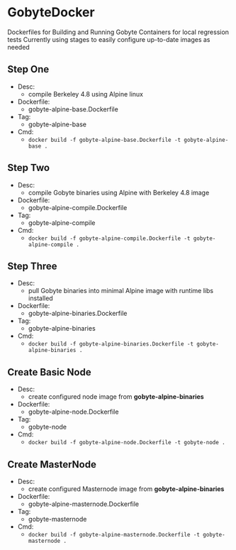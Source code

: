 # GobyteDocker
Dockerfiles for Building and Running Gobyte Containers for local regression tests
Currently using stages to easily configure up-to-date images as needed


## Step One

* Desc:
  * compile Berkeley 4.8 using Alpine linux
* Dockerfile:
  * gobyte-alpine-base.Dockerfile  
* Tag:
  * gobyte-alpine-base
* Cmd:
  * `docker build -f gobyte-alpine-base.Dockerfile -t gobyte-alpine-base .`

## Step Two

* Desc:
  * compile Gobyte binaries using Alpine with Berkeley 4.8 image
* Dockerfile:
  * gobyte-alpine-compile.Dockerfile  
* Tag:
  * gobyte-alpine-compile
* Cmd:
  * `docker build -f gobyte-alpine-compile.Dockerfile -t gobyte-alpine-compile .`


## Step Three

* Desc:
  * pull Gobyte binaries into minimal Alpine image with runtime libs installed
* Dockerfile:
  * gobyte-alpine-binaries.Dockerfile  
* Tag:
  * gobyte-alpine-binaries
* Cmd:
  * `docker build -f gobyte-alpine-binaries.Dockerfile -t gobyte-alpine-binaries .`

## Create Basic Node
* Desc:
  * create configured node image from **gobyte-alpine-binaries**
* Dockerfile:
  * gobyte-alpine-node.Dockerfile  
* Tag:
  * gobyte-node
* Cmd:
  * `docker build -f gobyte-alpine-node.Dockerfile -t gobyte-node .`

## Create MasterNode
* Desc:
  * create configured Masternode image from **gobyte-alpine-binaries**
* Dockerfile:
  * gobyte-alpine-masternode.Dockerfile  
* Tag:
  * gobyte-masternode
* Cmd:
  * `docker build -f gobyte-alpine-masternode.Dockerfile -t gobyte-masternode .`
